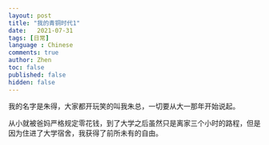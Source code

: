 ```yaml
---
layout: post
title: "我的青铜时代1"
date:   2021-07-31
tags: [日常]
language : Chinese
comments: true
author: Zhen
toc: false
published: false
hidden: false
---
```

我的名字是朱得，大家都开玩笑的叫我朱总，一切要从大一那年开始说起。

从小就被爸妈严格规定零花钱，到了大学之后虽然只是离家三个小时的路程，但是因为住进了大学宿舍，我获得了前所未有的自由。

<!--stackedit_data:
eyJoaXN0b3J5IjpbLTE2OTE0OTA5MDIsMTMzMjQ0MjQ2Ml19
-->